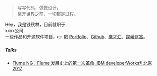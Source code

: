 > 写写代码，做做设计，  
> 离开世界之前，一切都是过程。

Hey，我是钱秋林，目前就职于<br>
xxxx公司<br>
一些作品和开源软件项目，👉 戳 [Portfolio](/portfolio)、[Github](http://github.com/qianqiulin)、[鹰才汇](http://eagle.qianqiulin.com)、[昆崚财富](http://www.kunlng.com)。 


##### Talks

- [Flume NG：Flume 发展史上的第一次革命· IBM developerWorks® 北京 2017](https://www.ibm.com/developerworks/cn/data/library/bd-1404flumerevolution/index.html)
